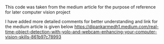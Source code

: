 This code was taken from the medium article for the purpose of reference for later computer vision project

I have added more detailed comments for better understanding and link for the medium article is given below
https://dipankarmedh1.medium.com/real-time-object-detection-with-yolo-and-webcam-enhancing-your-computer-vision-skills-861b97c78993
